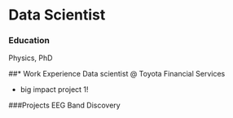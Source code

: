 # Data Scientist

### Education
Physics, PhD

##* Work Experience
Data scientist @ Toyota Financial Services
- big impact project 1!

###Projects
EEG Band Discovery
